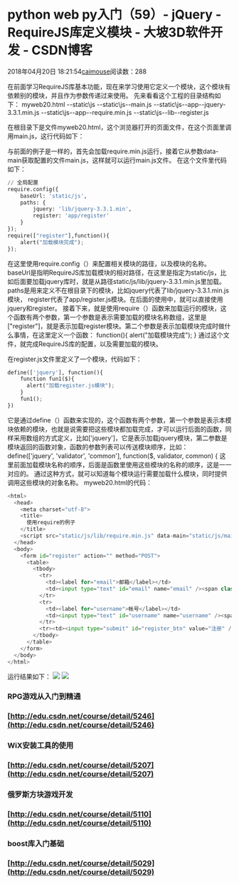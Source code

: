 
# python web py入门（59）- jQuery - RequireJS库定义模块 - 大坡3D软件开发 - CSDN博客

2018年04月20日 18:21:54[caimouse](https://me.csdn.net/caimouse)阅读数：288


在前面学习RequireJS库基本功能，现在来学习使用它定义一个模块，这个模块有依赖别的模块，并且作为参数传递过来使用。
先来看看这个工程的目录结构如下：
myweb20.html
--static\js
--static\js--main.js
--static\js--app--jquery-3.3.1.min.js
--static\js--app--require.min.js
--static\js--lib--register.js

在根目录下是文件myweb20.html，这个浏览器打开的页面文件，在这个页面里调用main.js，这行代码如下：
<script src="static/js/lib/require.min.js" data-main="static/js/main.js" ></script>
与前面的例子是一样的，首先会加载require.min.js运行，接着它从参数data-main获取配置的文件main.js，这样就可以运行main.js文件。
在这个文件里代码如下：
```python
// 全局配置
require.config({
    baseUrl: 'static/js',
    paths: {
        jquery: 'lib/jquery-3.3.1.min',
        register: 'app/register'
    }
});
require(["register"],function(){
    alert("加载模块完成");
});
```

在这里使用require.config（）来配置相关模块的路径，以及模块的名称。baseUrl是指明RequireJS库加载模块的相对路径，在这里是指定为static/js，比如后面要加载jquery库时，就是从路径static/js/lib/jquery-3.3.1.min.js里加载。paths是用来定义不在根目录下的模块，比如jquery代表了lib/jquery-3.3.1.min.js模块， register代表了app/register.js模块。在后面的使用中，就可以直接使用jquery和register。
接着下来，就是使用require（）函数来加载运行的模块，这个函数有两个参数，第一个参数是表示需要加载的模块名称数组，这里是["register"]，就是表示加载register模块。第二个参数是表示加载模块完成时做什么事情，在这里定义一个函数：
function(){
alert("加载模块完成");
}
通过这个文件，就完成RequireJS库的配置，以及需要加载的模块。

在register.js文件里定义了一个模块，代码如下：
```python
define(['jquery'], function(){
    function fun1($){
      alert("加载register.js模块");
    }
    fun1();
})
```

它是通过define（）函数来实现的，这个函数有两个参数，第一个参数是表示本模块依赖的模块，也就是说需要把这些模块都加载完成，才可以运行后面的函数，同样采用数组的方式定义，比如['jquery']，它是表示加载jquery模块，第二参数是模块返回的函数对象，函数的参数列表可以传送模块顺序，比如：
define(['jquery', 'validator', 'common'],
function($, validator, common) {
这里前面加载模块名称的顺序，后面是函数里使用这些模块的名称的顺序，这是一一对应的。
通过这种方式，就可以知道每个模块运行需要加载什么模块，同时提供调用这些模块的对象名称。
myweb20.html的代码：

```python
<html>
  <head>
    <meta charset="utf-8">
    <title>
      使用require的例子
    </title>
    <script src="static/js/lib/require.min.js" data-main="static/js/main.js" ></script>
  </head>
  <body>
    <form id="register" action="" method="POST">
      <table>
        <tbody>
          <tr>
            <td><label for="email">邮箱</label></td>
            <td><input type="text" id="email" name="email" /><span class="validate_tip"></span></td>
          </tr>
          <tr>
            <td><label for="username">帐号</label></td>
            <td><input type="text" id="username" name="username" /><span class="validate_tip"></span></td>
          </tr>
          <tr><td><input type="submit" id="register_btn" value="注册" /></td></tr>
        </tbody>
      </table>
    </form>
  </body>
</html>
```
运行结果如下：
![](https://img-blog.csdn.net/20180420182007299)
![](https://img-blog.csdn.net/20180420182107721)

### RPG游戏从入门到精通
### [http://edu.csdn.net/course/detail/5246](http://edu.csdn.net/course/detail/5246)
### WiX安装工具的使用
### [http://edu.csdn.net/course/detail/5207](http://edu.csdn.net/course/detail/5207)
### 俄罗斯方块游戏开发
### [http://edu.csdn.net/course/detail/5110](http://edu.csdn.net/course/detail/5110)
### boost库入门基础
### [http://edu.csdn.net/course/detail/5029](http://edu.csdn.net/course/detail/5029)



